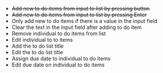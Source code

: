* ~~Add new to do items from input to list by pressing button~~
* ~~Add new to do items from input to list by pressing Enter~~
* Only add new to do items if there is a value in the input field
* Clear the text in the input field after adding to do item
* Remove individual to do items from list
* Edit individual to to items
* Add the to do list title
* Edit the to do list title
* Assign due date to individual to do items
* Edit due date on individual to do items
